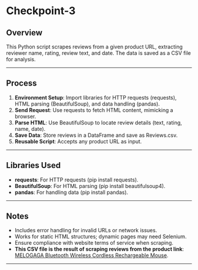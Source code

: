 # Checkpoint-3

## Overview

This Python script scrapes reviews from a given product URL, extracting reviewer name, rating, review text, and date. The data is saved as a CSV file for analysis.

---

## Process

1. **Environment Setup**: Import libraries for HTTP requests (requests), HTML parsing (BeautifulSoup), and data handling (pandas).
2. **Send Request**: Use requests to fetch HTML content, mimicking a browser.
3. **Parse HTML**: Use BeautifulSoup to locate review details (text, rating, name, date).
4. **Save Data**: Store reviews in a DataFrame and save as Reviews.csv.
5. **Reusable Script**: Accepts any product URL as input.

---

## Libraries Used

- **requests**: For HTTP requests (pip install requests).
- **BeautifulSoup**: For HTML parsing (pip install beautifulsoup4).
- **pandas**: For handling data (pip install pandas).

---



## Notes

- Includes error handling for invalid URLs or network issues.
- Works for static HTML structures; dynamic pages may need Selenium.
- Ensure compliance with website terms of service when scraping.
- **This CSV file is the result of scraping reviews from the product link**: [MELOGAGA Bluetooth Wireless Cordless Rechargeable Mouse](https://www.amazon.com/MELOGAGA-Bluetooth-Wireless-Cordless-Rechargeable/dp/B0DK7SPK6T/ref=sr_1_5?_encoding=UTF8&content-id=amzn1.sym.12129333-2117-4490-9c17-6d31baf0582a&dib=eyJ2IjoiMSJ9.gfAyBOD1LGYUxsD6p4bPCxpYVW8cP5sZ12qMIUi5XcERzhBLQyTsh-ruobn6jM2jEalRrpLsABaNZYjjK-hIbmzWXprYRpGhson-GaUZxgYup4rrezVICBYHChhPSyMwVXiTl0AHT77rIt_8P4SnzyzuNRCC62-59wQ_COpqp3lx62dKLFgWvFKkXFHmUfkAOuITng6pzQIhzfOd0uJuUOssoCJ1r-K-SUUPzw_IJ_A.ye3NxRxK5HkBa1lCFdeojsO6WwQHAOYMTl0V-KvFm9k&dib_tag=se&keywords=gaming%2Bmouse&pd_rd_r=5ae0299e-79d9-4b94-8f7d-59ba69463838&pd_rd_w=eETzR&pd_rd_wg=GkH85&qid=1737777955&sr=8-5&th=1).

---

